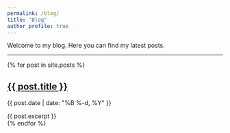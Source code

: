 ```yaml
---
permalink: /blog/
title: "Blog"
author_profile: true
---
```


Welcome to my blog. Here you can find my latest posts.

<hr>

{% for post in site.posts %}
  <article class="archive__item">
    <h2 class="archive__item-title">
      <a href="{{ post.url | relative_url }}">{{ post.title }}</a>
    </h2>
    <p class="page__meta"><i class="far fa-clock" aria-hidden="true"></i> {{ post.date | date: "%B %-d, %Y" }}</p>
    <div class="archive__item-excerpt">
      {{ post.excerpt }}
    </div>
  </article>
{% endfor %}